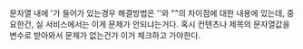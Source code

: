 문자열 내에 '가 들어가 있는경우
해결방법은 ''와 ""의 차이점에 대한 내용에 있는데,
중요한건, 실 서비스에서는 이게 문제가 안되냐는거다.
혹시 컨텐츠나 제목의 문자열값을 변수로 받아와서 문제가
없는건가 이거 체크하고 가야한다.